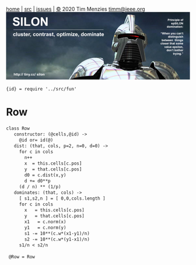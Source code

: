 <a name=top>&nbsp;<p></a>       
[home](http://tiny.cc/silon#top) |
[src](https://github.com/timm/silon/raw/master/src) | 
[issues](http://tiny.cc/silon) |
<a href="https://github.com/timm/silon/raw/master/raw/master/LICENSE.md">&copy;</a> 2020 Tim Menzies <a href="mailto:timm@ieee.org">timm&commat;ieee.org</a>
<br> [<img width=900 src="https://github.com/timm/silon/raw/master/etc/img/banner.jpg">](http://tiny.cc/silon)<br>


    {id} = require '../src/fun'

# Row

    class Row
       constructor: (@cells,@id) ->
         @id or= id(@)
       dist: (that, cols, p=2, n=0, d=0) ->
         for c in cols
           n++
           x  = this.cells[c.pos]
           y  = that.cells[c.pos]
           d0 = c.dist(x,y)
           d += d0**p
         (d / n) ** (1/p)
       dominates: (that, cols) ->
         [ s1,s2,n ] = [ 0,0,cols.length ]
         for c in cols
           x   = this.cells[c.pos]
           y   = that.cells[c.pos]
           x1   = c.norm(x)
           y1   = c.norm(y)
           s1 -= 10**(c.w*(x1-y1)/n)
           s2 -= 10**(c.w*(y1-x1)/n)
         s1/n < s2/n

     @Row = Row

